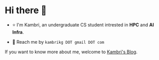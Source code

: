 # Hi there 👋

+ ⭐️ I'm Kambri, an undergraduate CS student intrested in **HPC** and **AI Infra**.
  
+ 📮 Reach me by `kambrikg DOT gmail DOT com`
  
If you want to know more about me, welcome to [Kambri's Blog](https://kaigezheng.github.io/).
